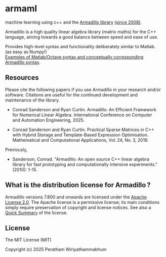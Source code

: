 # armaml
machine learning using c++ and the <a href="https://arma.sourceforge.net/">Armadillo library</a> <a href="https://en.wikipedia.org/w/index.php?title=Armadillo_(C%2B%2B_library)&oldid=249593452">(since 2008)</a>.

Armadillo is a high quality linear algebra library (matrix maths) for the C++ language, aiming towards a good balance between speed and ease of use.
 
Provides high-level syntax and functionality deliberately similar to Matlab. (as easy as Numpy!)  
<a href="https://arma.sourceforge.net/docs.html#syntax">Examples of Matlab/Octave syntax and conceptually corresponding Armadillo syntax</a>.


## Resources
Please cite the following papers if you use Armadillo in your research and/or software.
Citations are useful for the continued development and maintenance of the library.

* Conrad Sanderson and Ryan Curtin.
Armadillo: An Efficient Framework for Numerical Linear Algebra.
International Conference on Computer and Automation Engineering, 2025.

* Conrad Sanderson and Ryan Curtin.
Practical Sparse Matrices in C++ with Hybrid Storage and Template-Based Expression Optimisation.
Mathematical and Computational Applications, Vol. 24, No. 3, 2019.

Previously, 
* Sanderson, Conrad. "Armadillo: An open source C++ linear algebra library for fast prototyping and computationally intensive experiments." (2010): 1-15.

## What is the distribution license for Armadillo ?
Armadillo versions 7.800 and onwards are licensed under the <a href="https://opensource.org/licenses/Apache-2.0">Apache License 2.0</a>.
The Apache license is a permissive license; its main conditions simply require preservation of copyright and license notices. See also a <a href="https://tldrlegal.com/license/apache-license-2.0-(apache-2.0)">Quick Summary</a> of the license.

## License

The MIT License (MIT)

Copyright (c) 2025 Peratham Wiriyathammabhum
